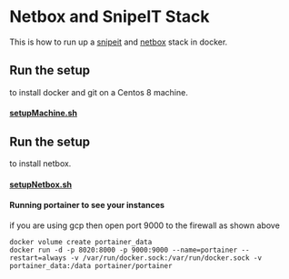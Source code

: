 # Netbox and SnipeIT Stack
This is how to run up a [snipeit](https://snipeitapp.com/) and [netbox](https://github.com/netbox-community/netbox-docker) stack in docker.

## Run the setup 
to install docker and git on a Centos 8 machine.
#### [setupMachine.sh](setupMachine.sh)

## Run the setup 
to install netbox.
#### [setupNetbox.sh](setupNetbox.sh)

#### Running portainer to see your instances
if you are using gcp then open port 9000 to the firewall as shown above
```
docker volume create portainer_data
docker run -d -p 8020:8000 -p 9000:9000 --name=portainer --restart=always -v /var/run/docker.sock:/var/run/docker.sock -v portainer_data:/data portainer/portainer
```